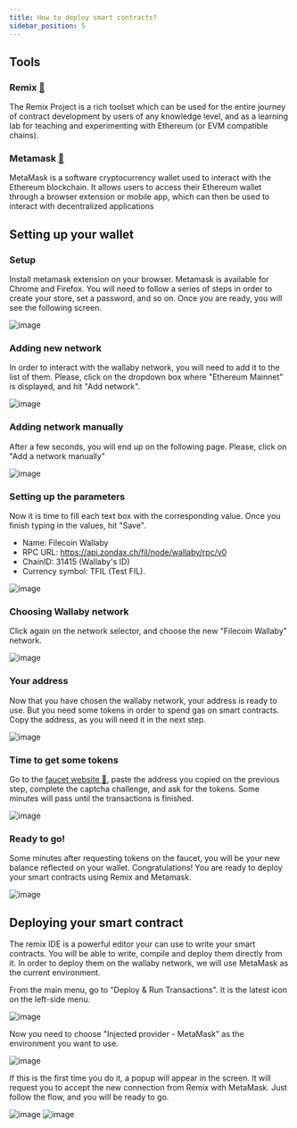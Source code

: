 ```yaml
---
title: How to deploy smart contracts?
sidebar_position: 5
---
```


## Tools 
### Remix [:link:](https://remix-project.org/)
The Remix Project is a rich toolset which can be used for the entire journey of contract development by users of any knowledge level, and as a learning lab for teaching and experimenting with Ethereum (or EVM compatible chains).

### Metamask [:link:](https://metamask.io)
MetaMask is a software cryptocurrency wallet used to interact with the Ethereum blockchain. It allows users to access their Ethereum wallet through a browser extension or mobile app, which can then be used to interact with decentralized applications

## Setting up your wallet

### Setup
Install metamask extension on your browser. Metamask is available for Chrome and Firefox. You will need to follow a series of steps in order to create your store, set a password, and so on. 
Once you are ready, you will see the following screen. 

![image](assets/wallaby/1.png)

### Adding new network
In order to interact with the wallaby network, you will need to add it to the list of them. Please, click on the dropdown box where "Ethereum Mainnet" is displayed, and hit "Add network".

![image](assets/wallaby/2.png)

### Adding network manually
After a few seconds, you will end up on the following page. Please, click on "Add a network manually"

![image](assets/wallaby/3.png)

### Setting up the parameters
Now it is time to fill each text box with the corresponding value. Once you finish typing in the values, hit "Save".

- Name: Filecoin Wallaby
- RPC URL: https://api.zondax.ch/fil/node/wallaby/rpc/v0
- ChainID: 31415 (Wallaby's ID)
- Currency symbol: TFIL (Test FIL).

![image](assets/wallaby/4.png)

### Choosing Wallaby network
Click again on the network selector, and choose the new "Filecoin Wallaby" network.

![image](assets/wallaby/5.png)

### Your address
Now that you have chosen the wallaby network, your address is ready to use. But you need some tokens in order to spend gas on smart contracts. Copy the address, as you will need it in the next step.

![image](assets/wallaby/6.png)

### Time to get some tokens 
Go to the [faucet website :link:](https://wallaby.network/#faucet), paste the address you copied on the previous step, complete the captcha challenge, and ask for the tokens. Some minutes will pass until the transactions is finished.

![image](assets/wallaby/7.png)

### Ready to go! 
Some minutes after requesting tokens on the faucet, you will be your new balance reflected on your wallet. Congratulations! You are ready to deploy your smart contracts using Remix and Metamask.

![image](assets/wallaby/8.png)

## Deploying your smart contract
The remix IDE is a powerful editor your can use to write your smart contracts. You will be able to write, compile and deploy them directly from it. In order to deploy them on the wallaby network, we will use MetaMask as the current environment. 

From the main menu, go to "Deploy & Run Transactions". It is the latest icon on the left-side menu. 

![image](assets/remix/1.png)

Now you need to choose "Injected provider - MetaMask" as the environment you want to use. 

![image](assets/remix/2.png)

If this is the first time you do it, a popup will appear in the screen. It will request you to accept the new connection from Remix with MetaMask. Just follow the flow, and you will be ready to go. 

![image](assets/remix/3.png) 
![image](assets/remix/4.png)
